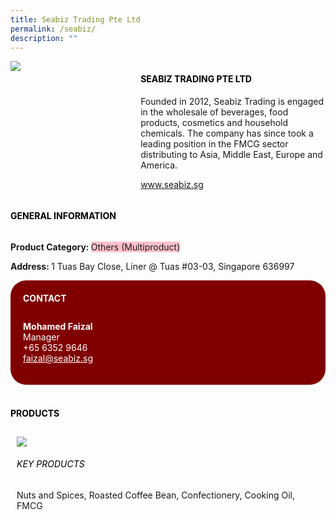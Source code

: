 ```yaml
--- 
title: Seabiz Trading Pte Ltd 
permalink: /seabiz/ 
description: ""
--- 
```

<p>
<head> 
<div class="flex-paragraph"> 
<p style="text-transform: uppercase">
</p>
</div> 
<div class="flex-container" style="display: flex; flex-wrap: wrap;"> 
<div class="card sgds" style="flex: 1 1 40%; display: block;">
<img src="https://drive.google.com/uc?export=download&id=1ZkX2NuSROcCIDtiuZnw9jAOPMEA5yRyA">
</div> 
<div class="card-sgds" style="flex: 1 1 58%; display: block; margin-left: 3px"> 
<h4 style="text-transform: uppercase; color: black;">
<b>Seabiz Trading Pte Ltd
</b>
</h4> 
<p>Founded in 2012, Seabiz Trading is engaged in the wholesale of beverages, food products, cosmetics and household chemicals. The company has since took a leading position in the FMCG sector distributing to Asia, Middle East, Europe and America.
</p> 
<p>
<a href="www.seabiz.sg" target="_blank">www.seabiz.sg
</a>
</p> 
</div> 
</div> 
</head>
</p> 
<body> 
<h4 style="text-transform: uppercase; color: black;">
<b>General Information
</b>
</h4> 
<div class="flex-container" style="display: flex; flex-wrap: wrap;"> 
<div class="card sgds" style="flex: 1 1 65%; display: block; align-self: stretch"> 
<div class="flex-paragraph"> 
<p>
<b>Product Category: 
</b>
<span style=" background-color: pink; border-radius: 10 px;">Others (Multiproduct)
</span>
</p> 
<p>
<b>
</b>
</p> 
<p>
<b>
</b>
</p> 
<p style="margin-bottom: 10px;">
<b> 
</b>
</p> 
<p>
<b>Address: 
</b>1 Tuas Bay Close, Liner @ Tuas #03-03, Singapore 636997
</p> 
</div> 
</div> 
<div class="card sgds" style="flex: 1 1 35%; padding: 10px; display: block; background-color: maroon; border-radius: 25px; align-self: center;"> 
<h4 style="color: white; margin-top: 10px; margin-left: 10px;">CONTACT
</h4> 
<div class="flex-paragraph"> 
<p style="padding: 10px; color: white;">
<b>Mohamed Faizal
</b>
<br>Manager
<br>+65 6352 9646
<br>
<a href="mailto:faizal@seabiz.sg" style="color: white;">faizal@seabiz.sg
</a>
</p> 
</div> 
</div> 
</div> 
<br> 
<h4 style="text-transform: uppercase; color: black;">
<b>products
</b>
</h4> 
<div style="display: flex; flex-wrap: wrap;"> 
<div class="card sgds" style="flex: 1 1 47%; margin: 10px; display: block;"> 
<div class="flex-image" style="display: block;">
<img src="https://drive.google.com/uc?export=download&id=1OT5RosV5D-Y-O3318wrfZTa8PvNbeo7i">
</div> 
<div class="flex-paragraph"> 
<h6 style="text-transform: uppercase; color: black;">Key Products
</h6> Nuts and Spices, Roasted Coffee Bean, Confectionery, Cooking Oil, FMCG 
</p>
</div>
